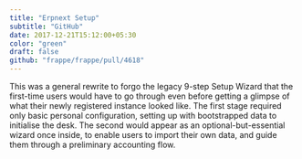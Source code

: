 ```yaml
---
title: "Erpnext Setup"
subtitle: "GitHub"
date: 2017-12-21T15:12:00+05:30
color: "green"
draft: false
github: "frappe/frappe/pull/4618"
---
```


This was a general rewrite to forgo the legacy 9-step Setup Wizard  that the first-time users would have to go through even before getting a glimpse of what their newly registered instance looked like. The  first stage required only basic personal configuration, setting up with bootstrapped data to initialise the desk. The second would appear as an optional-but-essential wizard once inside, to enable users to import their own data, and guide them through a preliminary accounting flow.

